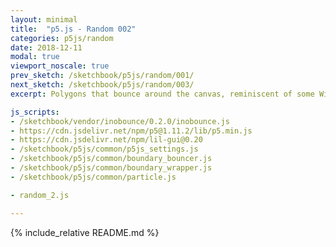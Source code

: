 ```yaml
---
layout: minimal
title:  "p5.js - Random 002"
categories: p5js/random
date: 2018-12-11
modal: true
viewport_noscale: true
prev_sketch: /sketchbook/p5js/random/001/
next_sketch: /sketchbook/p5js/random/003/
excerpt: Polygons that bounce around the canvas, reminiscent of some Windows 3.1 screensavers. Click to add new vertex, Press c redraw background, and v, b, l to cycle through vertex modes. 

js_scripts:
- /sketchbook/vendor/inobounce/0.2.0/inobounce.js
- https://cdn.jsdelivr.net/npm/p5@1.11.2/lib/p5.min.js
- https://cdn.jsdelivr.net/npm/lil-gui@0.20
- /sketchbook/p5js/common/p5js_settings.js
- /sketchbook/p5js/common/boundary_bouncer.js
- /sketchbook/p5js/common/boundary_wrapper.js
- /sketchbook/p5js/common/particle.js

- random_2.js

---
```


{% include_relative README.md %}

